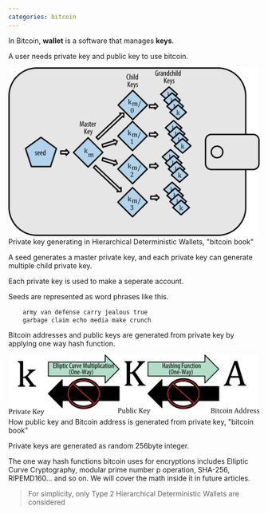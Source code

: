 ```yaml
---
categories: bitcoin
---
```



In Bitcoin, **wallet** is a software that manages **keys**.

A user needs private key and public key to use bitcoin.

<img src="../../assets/images/t2_deterministic.png" title="px(픽셀) 크기 설정" alt="deterministic wallets"/>
<figcaption>Private key generating in Hierarchical Deterministic Wallets, "bitcoin book"</figcaption>


A seed generates a master private key, and each private key can generate multiple child private key.

Each private key is used to make a seperate account.

Seeds are represented as word phrases like this.


        army van defense carry jealous true
        garbage claim echo media make crunch


Bitcoin addresses and public keys are generated from private key by applying one way hash function.

<img src="../../assets/images/pvkey_pubkey_addr.png" title="px(픽셀) 크기 설정" alt="private key to address"/>
<figcaption>How public key and Bitcoin address is generated from private key, "bitcoin book"</figcaption>

Private keys are generated as random 256byte integer.

The one way hash functions bitcoin uses for encryptions includes Elliptic Curve Cryptography, modular prime number p operation, SHA-256, RIPEMD160... and so on. We will cover the math inside it in future articles.

> For simplicity, only Type 2 Hierarchical Deterministic Wallets are considered